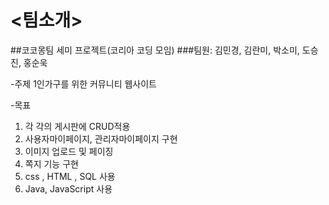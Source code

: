 <h1><팀소개></h1>
##코코몽팀 세미 프로젝트(코리아 코딩 모임)
###팀원: 김민경, 김란미, 박소미, 도승진, 홍순욱


-주제
1인가구를 위한 커뮤니티 웹사이트

-목표
1. 각 각의 게시판에 CRUD적용
2. 사용자마이페이지, 관리자마이페이지 구현
3. 이미지 업로드 및 페이징
5. 쪽지 기능 구현
6. css , HTML , SQL 사용
7. Java, JavaScript 사용



